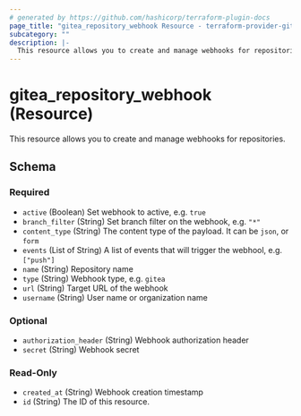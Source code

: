 ```yaml
---
# generated by https://github.com/hashicorp/terraform-plugin-docs
page_title: "gitea_repository_webhook Resource - terraform-provider-gitea"
subcategory: ""
description: |-
  This resource allows you to create and manage webhooks for repositories.
---
```


# gitea_repository_webhook (Resource)

This resource allows you to create and manage webhooks for repositories.



<!-- schema generated by tfplugindocs -->
## Schema

### Required

- `active` (Boolean) Set webhook to active, e.g. `true`
- `branch_filter` (String) Set branch filter on the webhook, e.g. `"*"`
- `content_type` (String) The content type of the payload. It can be `json`, or `form`
- `events` (List of String) A list of events that will trigger the webhool, e.g. `["push"]`
- `name` (String) Repository name
- `type` (String) Webhook type, e.g. `gitea`
- `url` (String) Target URL of the webhook
- `username` (String) User name or organization name

### Optional

- `authorization_header` (String) Webhook authorization header
- `secret` (String) Webhook secret

### Read-Only

- `created_at` (String) Webhook creation timestamp
- `id` (String) The ID of this resource.

